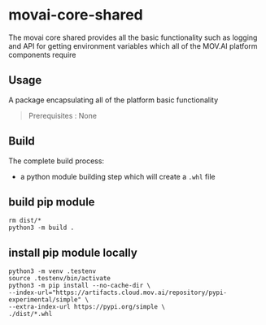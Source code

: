 # movai-core-shared
The movai core shared provides all the basic functionality such as logging and API
for getting environment variables which all of the MOV.AI platform components require

## Usage
A package encapsulating all of the platform basic functionality

> Prerequisites : None

## Build

The complete build process:
- a python module building step which will create a `.whl` file


## build pip module

    rm dist/*
    python3 -m build .

## install pip module locally

    python3 -m venv .testenv
    source .testenv/bin/activate
    python3 -m pip install --no-cache-dir \
    --index-url="https://artifacts.cloud.mov.ai/repository/pypi-experimental/simple" \
    --extra-index-url https://pypi.org/simple \
    ./dist/*.whl
